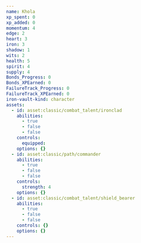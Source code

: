 ```yaml
---
name: Khola
xp_spent: 0
xp_added: 0
momentum: 4
edge: 2
heart: 3
iron: 3
shadow: 1
wits: 2
health: 5
spirit: 4
supply: 4
Bonds_Progress: 0
Bonds_XPEarned: 0
FailureTrack_Progress: 0
FailureTrack_XPEarned: 0
iron-vault-kind: character
assets:
  - id: asset:classic/combat_talent/ironclad
    abilities:
      - true
      - false
      - false
    controls:
      equipped: 
    options: {}
  - id: asset:classic/path/commander
    abilities:
      - true
      - false
      - false
    controls:
      strength: 4
    options: {}
  - id: asset:classic/combat_talent/shield_bearer
    abilities:
      - true
      - false
      - false
    controls: {}
    options: {}
---
```



```iron-vault-character-info
```

```iron-vault-character-stats
```

```iron-vault-character-meters
```

```iron-vault-character-special-tracks
```

```iron-vault-character-impacts
```

```iron-vault-character-assets
```

